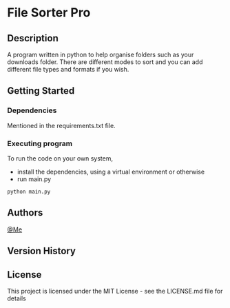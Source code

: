 # File Sorter Pro

## Description

A program written in python to help organise folders such as your downloads folder. There are different modes to sort and you can add different file types and formats if you wish.

## Getting Started

### Dependencies

Mentioned in the requirements.txt file.

### Executing program

To run the code on your own system,

- install the dependencies, using a virtual environment or otherwise
- run main.py

```
python main.py
```

## Authors

[@Me](https://github.com/mdanyalmalik)

## Version History

## License

This project is licensed under the MIT License - see the LICENSE.md file for details
